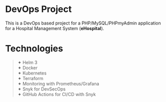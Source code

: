 # DevOps Project

This is a DevOps based project for a PHP/MySQL/PHPmyAdmin application for a Hospital Management System (**eHospital**).

# Technologies

> ✦ Helm 3 <br>
> ✦ Docker <br>
> ✦ Kubernetes <br>
> ✦ Terraform <br>
> ✦ Monitoring with Prometheus/Grafana <br>
> ✦ Snyk for DevSecOps <br>
> ✦ GitHub Actions for CI/CD with Snyk <br>


